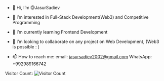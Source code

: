 - 👋 Hi, I’m @JasurSadiev

- 👀 I’m interested in Full-Stack Development(Web3) and Competitive Programming  

- 🌱 I’m currently learning Frontend Development

- 💞️ I’m looking to collaborate on any project on Web Development, (Web3 is possible : )

- 📫 How to reach me: 
                  email: jasursadiev2002@gmail.com 
                  WhatsApp: +992989166742
              
 Visitor Count:
![Visitor Count](https://profile-counter.glitch.me/{JasurSadiev}/count.svg)
